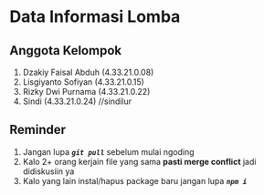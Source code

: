 # Data Informasi Lomba

## Anggota Kelompok

1. Dzakiy Faisal Abduh (4.33.21.0.08)
2. Lisgiyanto Sofiyan (4.33.21.0.15)
3. Rizky Dwi Purnama (4.33.21.0.22)
4. Sindi (4.33.21.0.24) //sindilur

## Reminder

1. Jangan lupa ***`git pull`*** sebelum mulai ngoding
2. Kalo 2+ orang kerjain file yang sama **pasti merge conflict** jadi didiskusiin ya
3. Kalo yang lain instal/hapus package baru jangan lupa ***`npm i`***